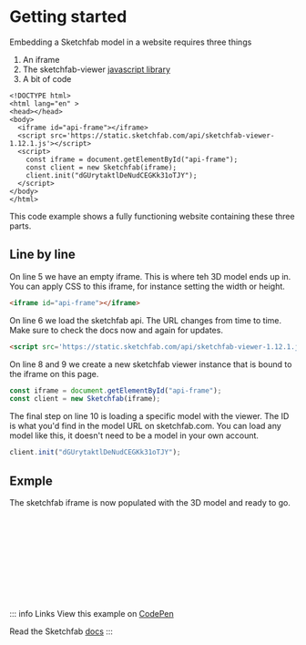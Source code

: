 # Getting started

Embedding a Sketchfab model in a website requires three things

1. An iframe
2. The sketchfab-viewer [javascript library][def]
3. A bit of code

```html:line-numbers{5,6,8-10}
<!DOCTYPE html>
<html lang="en" >
<head></head>
<body>
  <iframe id="api-frame"></iframe>
  <script src='https://static.sketchfab.com/api/sketchfab-viewer-1.12.1.js'></script>
  <script>
    const iframe = document.getElementById("api-frame");
    const client = new Sketchfab(iframe);
    client.init("dGUrytaktlDeNudCEGKk31oTJY");
  </script>
</body>
</html>
```

This code example shows a fully functioning website containing these three parts.

## Line by line

On line 5 we have an empty iframe. This is where teh 3D model ends up in. You can apply CSS to this iframe, for instance setting the width or height.

```html
<iframe id="api-frame"></iframe>
```

On line 6 we load the sketchfab api. The URL changes from time to time. Make sure to check the docs now and again for updates.

```html
<script src='https://static.sketchfab.com/api/sketchfab-viewer-1.12.1.js'></script>
```

On line 8 and 9 we create a new sketchfab viewer instance that is bound to the iframe on this page.

```js
const iframe = document.getElementById("api-frame");
const client = new Sketchfab(iframe);
```

The final step on line 10 is loading a specific model with the viewer. The ID is what you'd find in the model URL on sketchfab.com. You can load any model like this, it doesn't need to be a model in your own account.

```js
client.init("dGUrytaktlDeNudCEGKk31oTJY");
```

## Exmple

The sketchfab iframe is now populated with the 3D model and ready to go.

<script setup>
import Sketchfab from '@sketchfab/viewer-api'
import { onMounted, ref } from 'vue'
const viewerIframeRef = ref(null)
onMounted(() => {
  const client = new Sketchfab(viewerIframeRef.value);
  client.init("dGUrytaktlDeNudCEGKk31oTJY", {
    success: () => console.log("Sketchfab API success"),
    error: () => console.error("Sketchfab API error")
  });
})
</script>

<iframe style="border: 0" id="api-iframe" ref="viewerIframeRef"></iframe>

::: info Links
View this example on [CodePen](https://codepen.io/klaasnienhuis/pen/JjerBWr/b85e4d2bc3ef371e2486730725e1e892?editors=0010)

Read the Sketchfab [docs](https://sketchfab.com/developers/viewer)
:::



[def]: https://static.sketchfab.com/api/sketchfab-viewer-1.12.1.js